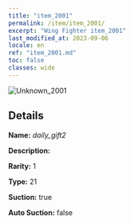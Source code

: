 ```yaml
---
title: "item_2001"
permalink: /item/item_2001/
excerpt: "Wing Fighter item_2001"
last_modified_at: 2023-09-06
locale: en
ref: "item_2001.md"
toc: false
classes: wide
---
```



 ![Unknown_2001](/images/item/daily_gift2_p.png)



## Details

 **Name:** *daily_gift2* 

 **Description:** 

 **Rarity:** 1 

 **Type:** 21 

 **Suction:** true 

 **Auto Suction:** false 


